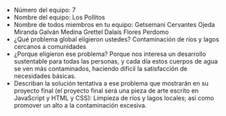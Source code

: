 - Número del equipo: 7
- Nombre del equipo: Los Pollitos
- Nombre de todos miembros en tu equipo:
Getsemani Cervantes Ojeda
Miranda Galván Medina
Grettel Dalaís Flores Perdomo
- ¿Qué problema global eligieron ustedes? 
Contaminación de ríos y lagos cercanos a comunidades
- ¿Porque eligieron ese problema?
Porque nos interesa un desarrollo sustentable para todas las personas, y cada día estos cuerpos de agua se ven más contaminados, haciendo difícil la satisfacción de necesidades básicas.
- Describan la solución tentativa a ese problema que mostrarán en su proyecto final (el proyecto final será una pieza de arte escrito en JavaScript y HTML y CSS): 
Limpieza de ríos y lagos locales; así como promover un alto a la contaminación excesiva.
